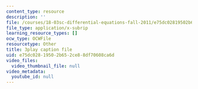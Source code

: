```yaml
---
content_type: resource
description: ''
file: /courses/18-03sc-differential-equations-fall-2011/e75dc02819502b652ce88df70608ca6d_vP-oRQqmeg4.srt
file_type: application/x-subrip
learning_resource_types: []
ocw_type: OCWFile
resourcetype: Other
title: 3play caption file
uid: e75dc028-1950-2b65-2ce8-8df70608ca6d
video_files:
  video_thumbnail_file: null
video_metadata:
  youtube_id: null
---
```

